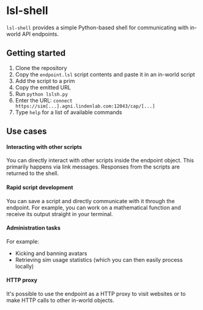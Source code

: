 # lsl-shell
`lsl-shell` provides a simple Python-based shell for communicating with
in-world API endpoints.

## Getting started
1. Clone the repository
2. Copy the `endpoint.lsl` script contents and paste it in an in-world script
3. Add the script to a prim
4. Copy the emitted URL
5. Run `python lslsh.py`
6. Enter the URL: `connect https://sim[...].agni.lindenlab.com:12043/cap/[...]`
7. Type `help` for a list of available commands

## Use cases
#### Interacting with other scripts
You can directly interact with other scripts inside the endpoint object.
This primarily happens via link messages. Responses from the scripts
are returned to the shell.

#### Rapid script development
You can save a script and directly communicate with it through the endpoint.
For example, you can work on a mathematical function and receive its output
straight in your terminal.

#### Administration tasks
For example:
- Kicking and banning avatars
- Retrieving sim usage statistics (which you can then easily process locally)

#### HTTP proxy
It's possible to use the endpoint as a HTTP proxy to visit websites or to
make HTTP calls to other in-world objects.
